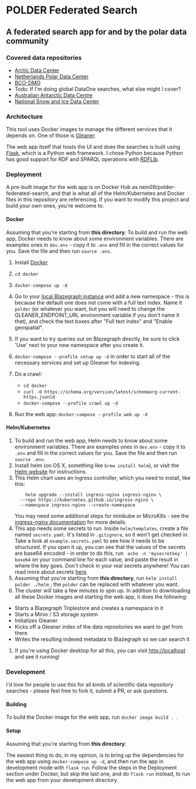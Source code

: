 # POLDER Federated Search

## A federated search app for and by the polar data community

### Covered data repositories
- [Arctic Data Center]( https://arcticdata.io/)
- [Netherlands Polar Data Center](https://npdc.nl)
- [BCO-DMO](https://www.bco-dmo.org/)
- Todo: If I'm doing global DataOne searches, what else might I cover?
- [Australian Antarctic Data Centre](https://data.aad.gov.au/)
- [National Snow and Ice Data Center](https://nsidc.org])

### Architecture
This tool uses Docker images to manage the different services that it depends on. One of those is [Gleaner](https://gleaner.io).

The web app itself that hosts the UI and does the searches is built using [Flask](https://flask.palletsprojects.com), which is a Python web framework. I chose Python because Python has good support for RDF and SPARQL operations with [RDFLib](https://rdflib.dev/).

### Deployment
A pre-built image for the web app is on Docker Hub as nein09/polder-federated-search, and that is what all of the Helm/Kubernetes and Docker files in this
repository are referencing. If you want to modify this project and build your own ones, you're welcome to.

#### Docker
Assuming that you're starting from **this directory**:
To build and run the web app, Docker needs to know about some environment variables. There are examples ones in `dev.env` - copy it to `.env` and fill in the correct values for you. Save the file and then run `source .env`.

1. Install [Docker](https://docker.com)

1. `cd docker`
1. `docker-compose up -d`
1. Go to your [local Blazegraph instance](http://localhost:9999/blazegraph/#namespaces) and add a new namespace - this is because the default one does not come with a full text index. Name it `polder` (or whatever you want, but you will need to change the GLEANER_ENDPOINT_URL environment variable if you don't name it that), and check the text boxes after "Full text index" and "Enable geospatial".
1. If you want to try queries out on Blazegraph directly, be sure to click 'Use' next to your new namespace after you create it.
1. `docker-compose --profile setup up -d` in order to start all of the necessary services and set up Gleaner for indexing.
1. Do a crawl:
    - `cd docker`
    - `curl -O https://schema.org/version/latest/schemaorg-current-https.jsonld`
    - `docker-compose --profile crawl up -d`
1. Run the web app: `docker-compose --profile web up -d`


#### Helm/Kubernetes

1. To build and run the web app, Helm needs to know about some environment variables. There are examples ones in `dev.env` - copy it to `.env` and fill in the correct values for you. Save the file and then run `source .env`.
1. Install helm (on OS X, something like `brew install helm`), or visit the [Helm website](http://helm.sh) for instructions.
1. This Helm chart uses an ingress controller, which you need to install, like this:
    ```
        helm upgrade --install ingress-nginx ingress-nginx \
      --repo https://kubernetes.github.io/ingress-nginx \
      --namespace ingress-nginx --create-namespace
    ```
    You may need some additional steps for minikube or MicroK8s - see the [ingress-nginx documentation](https://kubernetes.github.io/ingress-nginx/deploy/#environment-specific-instructions) for more details.
1. This app needs some secrets to run. Inside `helm/templates`, create a file named `secrets.yaml`. It's listed in `.gitignore`, so it won't get checked in.
  Take a look at `example.secrets.yaml` to see how it needs to be structured. If you open it up, you can see that the values of the secrets are base64 encoded - in order to do this, run ` echo -n 'mysecretkey' | base64` on your command line for each value, and paste the result in where the key goes. Don't check in your real secrets anywhere!
  You can read more about secrets [here](https://kubernetes.io/docs/concepts/configuration/secret/).
1. Assuming that you're starting from **this directory**, run `helm install polder ./helm` ; the `polder` can be replaced with whatever you want.
1. The cluster will take a few minutes to spin up. In addition to downloading all these Docker images and starting the web app, it does the following:
  - Starts a Blazegraph Triplestore and creates a namespace in it
  - Starts a Minio / S3 storage system
  - Initializes Gleaner
  - Kicks off a Gleaner index of the data repositories we want to get from there
  - Writes the resulting indexed metadata to Blazegraph so we can search it
1. If you're using Docker desktop for all this, you can visit [http://localhost](http://localhost) and see it running!

### Development
I'd love for people to use this for all kinds of scientific data repository searches - please feel free to fork it, submit a PR, or ask questions.

#### Building
To build the Docker image for the web app, run `docker image build . `.

#### Setup
Assuming that you're starting from **this directory**:

The easiest thing to do, in my opinion, is to bring up the dependencies for the web app using `docker-compose up -d`, and then run the app in development mode with `flask run`. Follow the steps in the Deployment section under Docker, but skip the last one, and do `flask run` instead, to run the web app from your development directory.

